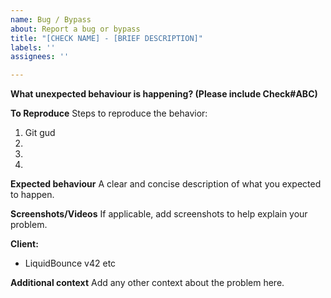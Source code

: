 ```yaml
---
name: Bug / Bypass
about: Report a bug or bypass
title: "[CHECK NAME] - [BRIEF DESCRIPTION]"
labels: ''
assignees: ''

---
```


**What unexpected behaviour is happening? (Please include Check#ABC)**

**To Reproduce**
Steps to reproduce the behavior:
1. Git gud
2. 
3. 
4. 

**Expected behaviour**
A clear and concise description of what you expected to happen.

**Screenshots/Videos**
If applicable, add screenshots to help explain your problem.

**Client:**
 - LiquidBounce v42 etc

**Additional context**
Add any other context about the problem here.
